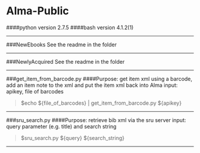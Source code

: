 # Alma-Public
####python version 2.7.5
####bash version 4.1.2(1)

----------------------------------------------

###NewEbooks
See the readme in the folder

------------------------------------------------

###NewlyAcquired
See the readme in the folder

-----------------------------------------------

###get_item_from_barcode.py
####Purpose: get item xml using a barcode, add an item note to the xml and put the item xml back into Alma
input: apikey, file of barcodes
>$echo ${file_of_barcodes} | get_item_from_barcode.py ${apikey}

-----------------------------------------------

###sru_search.py
####Purpose: retrieve bib xml via the sru server
input: query parameter (e.g. title) and search string
>$sru_search.py ${query} ${search_string}

-----------------------------------------------
